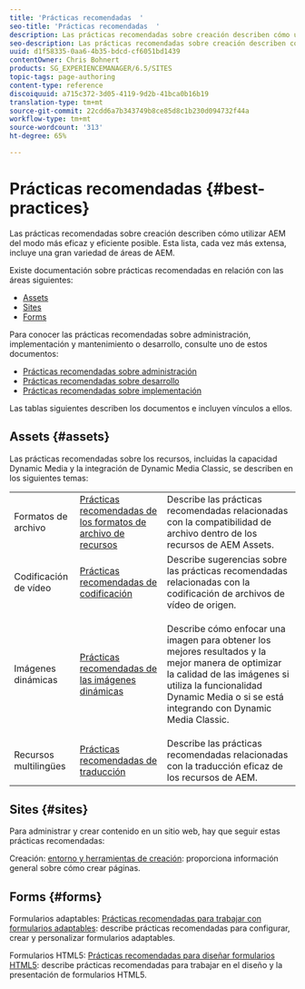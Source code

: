 ```yaml
---
title: 'Prácticas recomendadas  '
seo-title: 'Prácticas recomendadas  '
description: Las prácticas recomendadas sobre creación describen cómo utilizar AEM del modo más eficaz y eficiente posible. Esta lista, cada vez más extensa, incluye una gran variedad de áreas de AEM.
seo-description: Las prácticas recomendadas sobre creación describen cómo utilizar AEM del modo más eficaz y eficiente posible. Esta lista, cada vez más extensa, incluye una gran variedad de áreas de AEM.
uuid: d1f58335-0aa6-4b35-bdcd-cf6051bd1439
contentOwner: Chris Bohnert
products: SG_EXPERIENCEMANAGER/6.5/SITES
topic-tags: page-authoring
content-type: reference
discoiquuid: a715c372-3d05-4119-9d2b-41bca0b16b19
translation-type: tm+mt
source-git-commit: 22cdd6a7b343749b8ce85d8c1b230d094732f44a
workflow-type: tm+mt
source-wordcount: '313'
ht-degree: 65%

---
```



# Prácticas recomendadas  {#best-practices}

Las prácticas recomendadas sobre creación describen cómo utilizar AEM del modo más eficaz y eficiente posible. Esta lista, cada vez más extensa, incluye una gran variedad de áreas de AEM.

Existe documentación sobre prácticas recomendadas en relación con las áreas siguientes:

* [Assets](#assets)
* [Sites](#sites)
* [Forms](#forms)

Para conocer las prácticas recomendadas sobre administración, implementación y mantenimiento o desarrollo, consulte uno de estos documentos:

* [Prácticas recomendadas sobre administración](/help/sites-administering/administer-best-practices.md)
* [Prácticas recomendadas sobre desarrollo](/help/sites-developing/best-practices.md)
* [Prácticas recomendadas sobre implementación](/help/sites-deploying/best-practices.md)

Las tablas siguientes describen los documentos e incluyen vínculos a ellos.

## Assets {#assets}

Las prácticas recomendadas sobre los recursos, incluidas la capacidad Dynamic Media y la integración de Dynamic Media Classic, se describen en los siguientes temas:

<table>
 <tbody>
  <tr>
   <td>Formatos de archivo</td>
   <td><a href="/help/assets/assets-file-format-best-practices.md">Prácticas recomendadas de los formatos de archivo de recursos</a></td>
   <td>Describe las prácticas recomendadas relacionadas con la compatibilidad de archivo dentro de los recursos de AEM Assets.</td>
  </tr>
  <tr>
   <td>Codificación de vídeo</td>
   <td><a href="/help/assets/video.md#best-practices-for-encoding-videos">Prácticas recomendadas de codificación</a></td>
   <td>Describe sugerencias sobre las prácticas recomendadas relacionadas con la codificación de archivos de vídeo de origen.</td>
  </tr>
  <tr>
   <td>Imágenes dinámicas</td>
   <td><a href="/help/assets/best-practices-for-optimizing-the-quality-of-your-images.md">Prácticas recomendadas de las imágenes dinámicas</a></td>
   <td><p>Describe cómo enfocar una imagen para obtener los mejores resultados y la mejor manera de optimizar la calidad de las imágenes si utiliza la funcionalidad Dynamic Media o si se está integrando con Dynamic Media Classic. </p> </td>
  </tr>
  <tr>
   <td>Recursos multilingües</td>
   <td><a href="/help/assets/best-practices-for-translating-assets-efficiently.md">Prácticas recomendadas de traducción</a></td>
   <td>Describe las prácticas recomendadas relacionadas con la traducción eficaz de los recursos de AEM.</td>
  </tr>
 </tbody>
</table>

## Sites {#sites}

Para administrar y crear contenido en un sitio web, hay que seguir estas prácticas recomendadas:

Creación: [entorno y herramientas de creación](/help/sites-classic-ui-authoring/classic-page-author-env-tools.md): proporciona información general sobre cómo crear páginas.

## Forms {#forms}

Formularios adaptables: [Prácticas recomendadas para trabajar con formularios adaptables](/help/forms/using/adaptive-forms-best-practices.md): describe prácticas recomendadas para configurar, crear y personalizar formularios adaptables.

Formularios HTML5: [Prácticas recomendadas para diseñar formularios HTML5](/help/forms/using/best-practices-for-html5-forms.md): describe prácticas recomendadas para trabajar en el diseño y la presentación de formularios HTML5.

